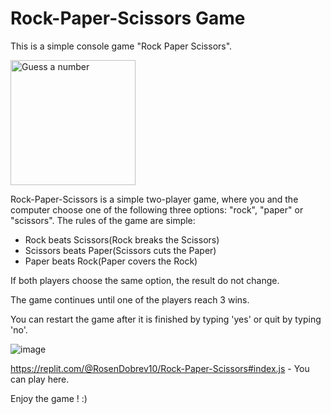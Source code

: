 # Rock-Paper-Scissors Game
This is a simple console game "Rock Paper Scissors".

<img src="https://thumbs.dreamstime.com/z/rock-paper-scissors-illustration-vector-52156488.jpg" alt="Guess a number" width="200px" height="200px" />

Rock-Paper-Scissors is a simple two-player game, where you and the computer choose one of the following three options: "rock", "paper" or "scissors".
The rules of the game are simple:
- Rock beats Scissors(Rock breaks the Scissors)
- Scissors beats Paper(Scissors cuts the Paper)
- Paper beats Rock(Paper covers the Rock)

If both players choose the same option, the result do not change.

The game continues until one of the players reach 3 wins.

You can restart the game after it is finished by typing 'yes' or quit by typing 'no'.

![image](https://user-images.githubusercontent.com/104829819/191961241-fc269fe1-ac5b-4a3f-accb-1c89767bc947.png)

https://replit.com/@RosenDobrev10/Rock-Paper-Scissors#index.js - You can play here.

Enjoy the game ! :)
